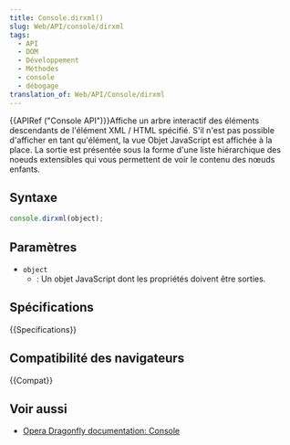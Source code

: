 ```yaml
---
title: Console.dirxml()
slug: Web/API/console/dirxml
tags:
  - API
  - DOM
  - Développement
  - Méthodes
  - console
  - débogage
translation_of: Web/API/Console/dirxml
---
```


{{APIRef ("Console API")}}Affiche un arbre interactif des éléments descendants de l'élément XML / HTML spécifié. S'il n'est pas possible d'afficher en tant qu'élément, la vue Objet JavaScript est affichée à la place. La sortie est présentée sous la forme d'une liste hiérarchique des noeuds extensibles qui vous permettent de voir le contenu des nœuds enfants.

## Syntaxe

```js
console.dirxml(object);
```

## Paramètres

- `object`
  - : Un objet JavaScript dont les propriétés doivent être sorties.

## Spécifications

{{Specifications}}

## Compatibilité des navigateurs

{{Compat}}

## Voir aussi

- [Opera Dragonfly documentation: Console](http://www.opera.com/dragonfly/documentation/console/)
